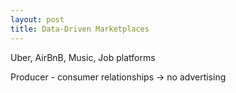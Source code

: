 ```yaml
---
layout: post
title: Data-Driven Marketplaces
---
```


Uber, AirBnB, Music, Job platforms

Producer - consumer relationships $\rightarrow$ no advertising 